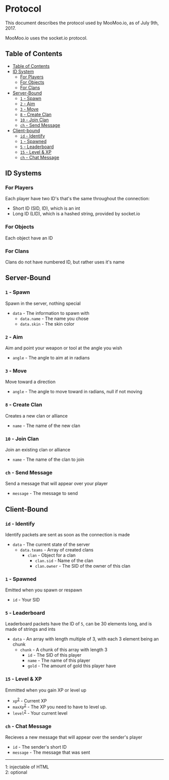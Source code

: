 # Protocol

This document describes the protocol used by MooMoo.io, as of July 9th, 2017.

MooMoo.io uses the socket.io protocol.

## Table of Contents

* [Table of Contents](#table-of-contents)
* [ID System](#id-systems)
  * [For Players](#for-players)
  * [For Objects](#for-objects)
  * [For Clans](#for-clans)
* [Server-Bound](#server-bound)
  * [`1` - Spawn](#1---spawn)
  * [`2` - Aim](#2---aim)
  * [`3` - Move](#3---move)
  * [`8` - Create Clan](#8---create-clan)
  * [`10` - Join Clan](#8---join-clan)
  * [`ch` - Send Message](#ch---send-message)
* [Client-bound](#client-bound)
  * [`id` - Identify](#id---identify)
  * [`1` - Spawned](#1---spawned)
  * [`5` - Leaderboard](#5---leaderboard)
  * [`15` - Level & XP](#15---level--xp)
  * [`ch` - Chat Message](#ch---chat-message)

## ID Systems

### For Players

Each player have two ID's that's the same throughout the connection:
* Short ID (SID, ID), which is an int
* Long ID (LID), which is a hashed string, provided by socket.io

### For Objects

Each object have an ID

### For Clans

Clans do not have numbered ID, but rather uses it's name

## Server-Bound 

### `1` - Spawn
Spawn in the server, nothing special
* `data` - The information to spawn with
  * `data.name` - The name you chose
  * `data.skin` - The skin color

### `2` - Aim
Aim and point your weapon or tool at the angle you wish
* `angle` - The angle to aim at in radians

### `3` - Move
Move toward a direction
* `angle` - The angle to move toward in radians, null if not moving

### `8` - Create Clan
Creates a new clan or alliance
* `name` - The name of the new clan

### `10` - Join Clan
Join an existing clan or alliance
* `name` - The name of the clan to join

### `ch` - Send Message
Send a message that will appear over your player
* `message` - The message to send

## Client-Bound

### `id` - Identify
Identify packets are sent as soon as the connection is made
* `data` - The current state of the server
  * `data.teams` - Array of created clans
    * `clan` - Object for a clan
      * `clan.sid` - Name of the clan
      * `clan.owner` - The SID of the owner of this clan

### `1` - Spawned
Emitted when you spawn or respawn
* `id` - Your SID

### `5` - Leaderboard
Leaderboard packets have the ID of `5`, can be 30 elements long, and is made of strings and ints
* `data` - An array with length multiple of 3, with each 3 element being an chunk
  * `chunk` - A chunk of this array with length 3
    * `id` - The SID of this player
    * `name` - The name of this player
    * `gold` - The amount of gold this player have

### `15` - Level & XP
Emmitted when you gain XP or level up
* `xp`<sup>[2](#foot-2)</sup> - Current XP
* `maxXp`<sup>[2](#foot-2)</sup> - The XP you need to have to level up.
* `level`<sup>[2](#foot-2)</sup> - Your current level

### `ch` - Chat Message
Recieves a new message that will appear over the sender's player
* `id` - The sender's short ID
* `message` - The message that was sent

- - - - - - - - - - - - - - - - - - - -

<a name="foot-1">1</a>: injectable of HTML  
<a name="foot-2">2</a>: optional  
